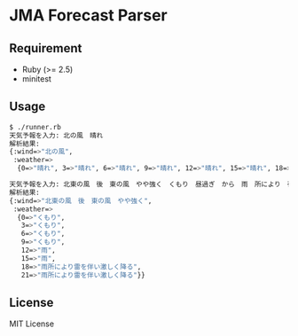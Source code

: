 # JMA Forecast Parser

## Requirement

- Ruby (>= 2.5)
- minitest

## Usage

```bash
$ ./runner.rb
天気予報を入力: 北の風　晴れ
解析結果:
{:wind=>"北の風",
 :weather=>
  {0=>"晴れ", 3=>"晴れ", 6=>"晴れ", 9=>"晴れ", 12=>"晴れ", 15=>"晴れ", 18=>"晴れ", 21=>"晴れ"}}

天気予報を入力: 北東の風　後　東の風　やや強く　くもり　昼過ぎ　から　雨　所により　夜　雷を伴い　激しく　降る
解析結果:
{:wind=>"北東の風　後　東の風　やや強く",
 :weather=>
  {0=>"くもり",
   3=>"くもり",
   6=>"くもり",
   9=>"くもり",
   12=>"雨",
   15=>"雨",
   18=>"雨所により雷を伴い激しく降る",
   21=>"雨所により雷を伴い激しく降る"}}
```

## License

MIT License

